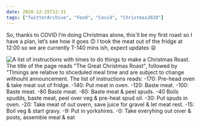 ```yaml
---
date: 2020-12-25T12:31
tags: ["TwitterArchive", "Food", "Covid", "Christmas2020"]
---
```

So, thanks to COVID I’m doing Christmas alone, this'll be my first roast so I have a plan, let’s see how it goes 🙃 I took the meat out of the fridge at 12:00 so we are currently T-140 mins ish, expect updates 😝

![A list of instructions with times to do things to make a Christmas Roast. The title of the page reads "The Great Christmas Roast", followed by "TImings are relative to shceduled meal time and are subject to change withouht announcement. The list of instructions reads: -170: Pre-head oven & take meat out of fridge. -140: Put meat in oven. -120: Baste meat. -100: Baste meat. -80 Baste meat. -60: Baste meat & peel spuds. -40 Boils spudds, baste meat, peel over veg & pre-heat spud oil. -30: Put spuds in oven. -20: Take meat of out overn, save juice for gravel & let meat rest. -15: Boil veg & start gravy. -9: Put in yorkshires. -0: Take everyhing out oiver & posts, assemble meal & eat](https://cdn.geekyaubergine.com/2020/12/1342447867252912128-EqFVN4MXcAAWmme.jpg)